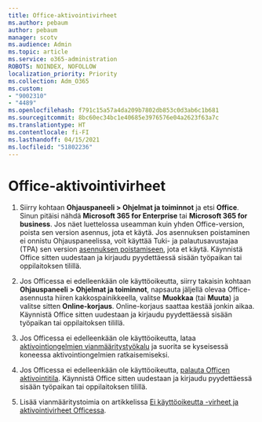 ```yaml
---
title: Office-aktivointivirheet
ms.author: pebaum
author: pebaum
manager: scotv
ms.audience: Admin
ms.topic: article
ms.service: o365-administration
ROBOTS: NOINDEX, NOFOLLOW
localization_priority: Priority
ms.collection: Adm_O365
ms.custom:
- "9002310"
- "4489"
ms.openlocfilehash: f791c15a57a4da209b7802db853c0d3ab6c1b681
ms.sourcegitcommit: 8bc60ec34bc1e40685e3976576e04a2623f63a7c
ms.translationtype: HT
ms.contentlocale: fi-FI
ms.lasthandoff: 04/15/2021
ms.locfileid: "51802236"
---
```

# <a name="office-activation-errors"></a>Office-aktivointivirheet

1. Siirry kohtaan **Ohjauspaneeli > Ohjelmat ja toiminnot** ja etsi **Office**. Sinun pitäisi nähdä **Microsoft 365 for Enterprise** tai **Microsoft 365 for business**. Jos näet luettelossa useamman kuin yhden Office-version, poista sen version asennus, jota et käytä. Jos asennuksen poistaminen ei onnistu Ohjauspaneelissa, voit käyttää Tuki- ja palautusavustajaa (TPA) sen version [asennuksen poistamiseen](https://aka.ms/SARA-OfficeUninstall-Alchemy), jota et käytä. Käynnistä Office sitten uudestaan ja kirjaudu pyydettäessä sisään työpaikan tai oppilaitoksen tilillä. 

2. Jos Officessa ei edelleenkään ole käyttöoikeutta, siirry takaisin kohtaan **Ohjauspaneeli > Ohjelmat ja toiminnot**, napsauta jäljellä olevaa Office-asennusta hiiren kakkospainikkeella, valitse **Muokkaa** (tai **Muuta**) ja valitse sitten **Online-korjaus**. Online-korjaus saattaa kestää jonkin aikaa. Käynnistä Office sitten uudestaan ja kirjaudu pyydettäessä sisään työpaikan tai oppilaitoksen tilillä. 

3. Jos Officessa ei edelleenkään ole käyttöoikeutta, lataa [aktivointiongelmien vianmääritystyökalu](https://aka.ms/SARA-OfficeActivation-Alchemy) ja suorita se kyseisessä koneessa aktivointiongelmien ratkaisemiseksi. 

4. Jos Officessa ei edelleenkään ole käyttöoikeutta, [palauta Officen aktivointitila](https://docs.microsoft.com/office365/troubleshoot/activation/reset-office-365-proplus-activation-state). Käynnistä Office sitten uudestaan ja kirjaudu pyydettäessä sisään työpaikan tai oppilaitoksen tilillä.  

5. Lisää vianmääritystoimia on artikkelissa [Ei käyttöoikeutta -virheet ja aktivointivirheet Officessa](https://support.office.com/article/unlicensed-product-and-activation-errors-in-office-0d23d3c0-c19c-4b2f-9845-5344fedc4380).
